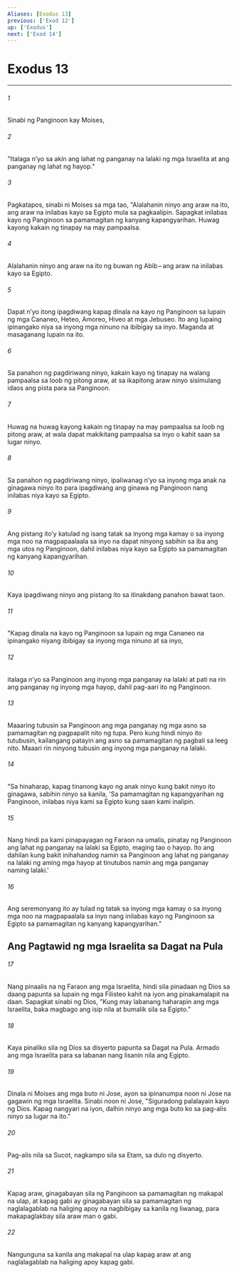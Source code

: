 ```yaml
---
Aliases: [Exodus 13]
previous: ['Exod 12']
up: ['Exodus']
next: ['Exod 14']
---
```

# Exodus 13

***

###### 1
Sinabi ng Panginoon kay Moises, 

###### 2
"Italaga nʼyo sa akin ang lahat ng panganay na lalaki ng mga Israelita at ang panganay ng lahat ng hayop." 

###### 3
Pagkatapos, sinabi ni Moises sa mga tao, "Alalahanin ninyo ang araw na ito, ang araw na inilabas kayo sa Egipto mula sa pagkaalipin. Sapagkat inilabas kayo ng Panginoon sa pamamagitan ng kanyang kapangyarihan. Huwag kayong kakain ng tinapay na may pampaalsa. 

###### 4
Alalahanin ninyo ang araw na ito ng buwan ng Abib – ang araw na inilabas kayo sa Egipto. 

###### 5
Dapat nʼyo itong ipagdiwang kapag dinala na kayo ng Panginoon sa lupain ng mga Cananeo, Heteo, Amoreo, Hiveo at mga Jebuseo. Ito ang lupaing ipinangako niya sa inyong mga ninuno na ibibigay sa inyo. Maganda at masaganang lupain na ito. 

###### 6
Sa panahon ng pagdiriwang ninyo, kakain kayo ng tinapay na walang pampaalsa sa loob ng pitong araw, at sa ikapitong araw ninyo sisimulang idaos ang pista para sa Panginoon. 

###### 7
Huwag na huwag kayong kakain ng tinapay na may pampaalsa sa loob ng pitong araw, at wala dapat makikitang pampaalsa sa inyo o kahit saan sa lugar ninyo. 

###### 8
Sa panahon ng pagdiriwang ninyo, ipaliwanag nʼyo sa inyong mga anak na ginagawa ninyo ito para ipagdiwang ang ginawa ng Panginoon nang inilabas niya kayo sa Egipto. 

###### 9
Ang pistang itoʼy katulad ng isang tatak sa inyong mga kamay o sa inyong mga noo na magpapaalaala sa inyo na dapat ninyong sabihin sa iba ang mga utos ng Panginoon, dahil inilabas niya kayo sa Egipto sa pamamagitan ng kanyang kapangyarihan. 

###### 10
Kaya ipagdiwang ninyo ang pistang ito sa itinakdang panahon bawat taon. 

###### 11
"Kapag dinala na kayo ng Panginoon sa lupain ng mga Cananeo na ipinangako niyang ibibigay sa inyong mga ninuno at sa inyo, 

###### 12
italaga nʼyo sa Panginoon ang inyong mga panganay na lalaki at pati na rin ang panganay ng inyong mga hayop, dahil pag-aari ito ng Panginoon. 

###### 13
Maaaring tubusin sa Panginoon ang mga panganay ng mga asno sa pamamagitan ng pagpapalit nito ng tupa. Pero kung hindi ninyo ito tutubusin, kailangang patayin ang asno sa pamamagitan ng pagbali sa leeg nito. Maaari rin ninyong tubusin ang inyong mga panganay na lalaki. 

###### 14
"Sa hinaharap, kapag tinanong kayo ng anak ninyo kung bakit ninyo ito ginagawa, sabihin ninyo sa kanila, 'Sa pamamagitan ng kapangyarihan ng Panginoon, inilabas niya kami sa Egipto kung saan kami inalipin. 

###### 15
Nang hindi pa kami pinapayagan ng Faraon na umalis, pinatay ng Panginoon ang lahat ng panganay na lalaki sa Egipto, maging tao o hayop. Ito ang dahilan kung bakit inihahandog namin sa Panginoon ang lahat ng panganay na lalaki ng aming mga hayop at tinutubos namin ang mga panganay naming lalaki.' 

###### 16
Ang seremonyang ito ay tulad ng tatak sa inyong mga kamay o sa inyong mga noo na magpapaalala sa inyo nang inilabas kayo ng Panginoon sa Egipto sa pamamagitan ng kanyang kapangyarihan." 

## Ang Pagtawid ng mga Israelita sa Dagat na Pula 

###### 17
Nang pinaalis na ng Faraon ang mga Israelita, hindi sila pinadaan ng Dios sa daang papunta sa lupain ng mga Filisteo kahit na iyon ang pinakamalapit na daan. Sapagkat sinabi ng Dios, "Kung may labanang haharapin ang mga Israelita, baka magbago ang isip nila at bumalik sila sa Egipto." 

###### 18
Kaya pinaliko sila ng Dios sa disyerto papunta sa Dagat na Pula. Armado ang mga Israelita para sa labanan nang lisanin nila ang Egipto. 

###### 19
Dinala ni Moises ang mga buto ni Jose, ayon sa ipinanumpa noon ni Jose na gagawin ng mga Israelita. Sinabi noon ni Jose, "Siguradong palalayain kayo ng Dios. Kapag nangyari na iyon, dalhin ninyo ang mga buto ko sa pag-alis ninyo sa lugar na ito." 

###### 20
Pag-alis nila sa Sucot, nagkampo sila sa Etam, sa dulo ng disyerto. 

###### 21
Kapag araw, ginagabayan sila ng Panginoon sa pamamagitan ng makapal na ulap, at kapag gabi ay ginagabayan sila sa pamamagitan ng naglalagablab na haliging apoy na nagbibigay sa kanila ng liwanag, para makapaglakbay sila araw man o gabi. 

###### 22
Nangunguna sa kanila ang makapal na ulap kapag araw at ang naglalagablab na haliging apoy kapag gabi.
